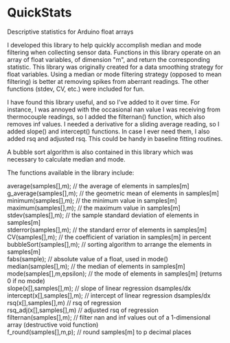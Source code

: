 # QuickStats
Descriptive statistics for Arduino float arrays

I developed this library to help quickly accomplish median and mode filtering when collecting sensor data. Functions in this library operate on an array of float variables, of dimension "m", and return the corresponding statistic. This library was originally created for a data smoothing strategy for float variables. Using a median or mode filtering strategy (opposed to mean filtering) is better at removing spikes from aberrant readings. The other functions (stdev, CV, etc.) were included for fun.

I have found this library useful, and so I've added to it over time. For instance, I was annoyed with the occasional nan value I was receiving from thermocouple readings, so I added the filternan() function, which also removes inf values. I needed a derivative for a sliding average reading, so I added slope() and intercept() functions. In case I ever need them, I also added rsq and adjusted rsq. This could be handy in baseline fitting routines.

A bubble sort algorithm is also contained in this library which was necessary to calculate median and mode.

The functions available in the library include:

 average(samples[],m);      // the average of elements in samples[m]\
 g_average(samples[],m);    // the geometric mean of elements in samples[m]\
 minimum(samples[],m);      // the minimum value in samples[m]\
 maximum(samples[],m);      // the maximum value in samples[m]\
 stdev(samples[],m);        // the sample standard deviation of elements in samples[m]\
 stderror(samples[],m);     // the standard error of elements in samples[m]\
 CV(samples[],m);           // the coefficient of variation in samples[m] in percent\
 bubbleSort(samples[],m);   // sorting algorithm to arrange the elements in samples[m]\
 fabs(sample);              // absolute value of a float, used in mode()\
 median(samples[],m);       // the median of elements in samples[m]\
 mode(samples[],m,epsilon); // the mode of elements in samples[m] (returns 0 if no mode)\
 slope(x[],samples[],m);	   // slope of linear regression dsamples/dx\
 intercept(x[],samples[],m); // intercept of linear regression dsamples/dx\
 rsq(x[],samples[],m)        // rsq of regression\
 rsq_adj(x[],samples[],m)    // adjusted rsq of regression\
 filternan(samples[],m);     // filter nan and inf values out of a 1-dimensional array (destructive void function)\
 f_round(samples[],m,p);     // round samples[m] to p decimal places
 
